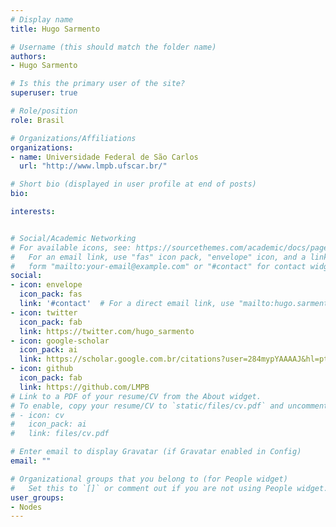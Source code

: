 ```yaml
---
# Display name
title: Hugo Sarmento

# Username (this should match the folder name)
authors:
- Hugo Sarmento

# Is this the primary user of the site?
superuser: true

# Role/position
role: Brasil

# Organizations/Affiliations
organizations:
- name: Universidade Federal de São Carlos
  url: "http://www.lmpb.ufscar.br/"

# Short bio (displayed in user profile at end of posts)
bio:

interests:


# Social/Academic Networking
# For available icons, see: https://sourcethemes.com/academic/docs/page-builder/#icons
#   For an email link, use "fas" icon pack, "envelope" icon, and a link in the
#   form "mailto:your-email@example.com" or "#contact" for contact widget.
social:
- icon: envelope
  icon_pack: fas
  link: '#contact'  # For a direct email link, use "mailto:hugo.sarmento@gmail.com".
- icon: twitter
  icon_pack: fab
  link: https://twitter.com/hugo_sarmento
- icon: google-scholar
  icon_pack: ai
  link: https://scholar.google.com.br/citations?user=284mypYAAAAJ&hl=pt-BR&oi=ao
- icon: github
  icon_pack: fab
  link: https://github.com/LMPB
# Link to a PDF of your resume/CV from the About widget.
# To enable, copy your resume/CV to `static/files/cv.pdf` and uncomment the lines below.
# - icon: cv
#   icon_pack: ai
#   link: files/cv.pdf

# Enter email to display Gravatar (if Gravatar enabled in Config)
email: ""

# Organizational groups that you belong to (for People widget)
#   Set this to `[]` or comment out if you are not using People widget.
user_groups:
- Nodes
---
```

